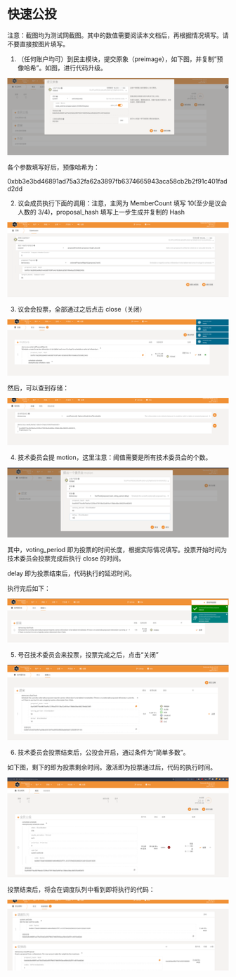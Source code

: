 # 快速公投

注意：截图均为测试网截图。其中的数值需要阅读本文档后，再根据情况填写。请不要直接按图片填写。

1. （任何账户均可）到民主模块，提交原象（preimage），如下图，并复制”预像哈希”。如图，进行代码升级。

![image-20220127133353228](./assets/fast-track.assets/image-20220127133353228.png)

各个参数填写好后，预像哈希为：

0xbb3e3bd46891ad75a32fa62a3897fb6374665943aca58cb2b2f91c401fadd2dd

2. 议会成员执行下面的调用：注意，主网为 MemberCount 填写 10(至少是议会人数的 3/4)，proposal_hash 填写上一步生成并复制的 Hash

![image-20220127133432429](./assets/fast-track.assets/image-20220127133432429.png)

3. 议会会投票，全部通过之后点击 close（关闭）

![image-20220127133328151](./assets/fast-track.assets/image-20220127133328151.png)

然后，可以查到存储：

![image-20220127132638327](./assets/fast-track.assets/image-20220127132638327.png)

4. 技术委员会提 motion，这里注意：阈值需要是所有技术委员会的个数。

![image-20220127132543333](./assets/fast-track.assets/image-20220127132543333.png)

其中，voting_period 即为投票的时间长度，根据实际情况填写。投票开始时间为技术委员会投票完成后执行 close 的时间。

delay 即为投票结束后，代码执行的延迟时间。

执行完后如下：

![image-20220127132607464](./assets/fast-track.assets/image-20220127132607464.png)

5. 号召技术委员会来投票，投票完成之后，点击“关闭”

![image-20220127132439344](./assets/fast-track.assets/image-20220127132439344.png)

6. 技术委员会投票结束后，公投会开启，通过条件为“简单多数”。

如下图，剩下的即为投票剩余时间。激活即为投票通过后，代码的执行时间。

![image-20220127132418133](./assets/fast-track.assets/image-20220127132418133.png)

投票结束后，将会在调度队列中看到即将执行的代码：

![image-20220127132401086](./assets/fast-track.assets/image-20220127132401086.png)
